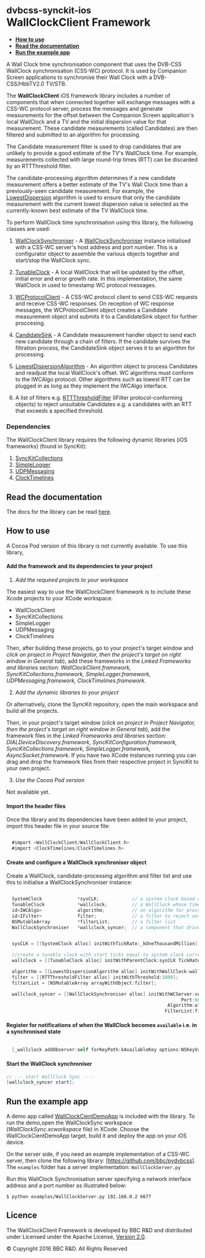 # <small>dvbcss-synckit-ios</small><br/>WallClockClient Framework

* **[How to use](#how-to-use)**
* **[Read the documentation](#read-the-documentation)**
* **[Run the example app](#run-the-example-app)**

A Wall Clock time synchronisation component that uses the DVB-CSS WallClock synchronisation (CSS-WC) protocol. It is used by Companion Screen applications to synchronise their Wall Clock with a DVB-CSS/HbbTV2.0 TV/STB.

The **WallClockClient** iOS framework library includes a number of components that when connected together will exchange messages with a CSS-WC protocol server, process the messages and generate measurements for the offset between the Companion Screen application's local WallClock and a TV and the initial dispersion value for that measurement. These candidate measurements (called Candidates) are then filtered and submitted to an algorithm for processing.

The Candidate measurement filter is used to drop candidates that are unlikely to provide a good estimate of the TV's WallClock time. For example, measurements  collected with large round-trip times (RTT) can be discarded by an RTTThreshold filter.

The candidate-processing algorithm determines if a new candidate measurement offers a better estimate of the TV's Wall Clock time than a previously-seen candidate measurement. For example, the [LowestDispersion](WallClockClient/WallClockClient/LowestDispersionAlgorithm.h) algorithm is used to ensure that only the candidate measurement with the current lowest dispersion value is selected as the currently-known best estimate of the TV WallClock time.


To perform WallClock time synchronisation using this library, the following classes are used:

1. [WallClockSynchroniser](WallClockClient/WallClockClient/WallClockSynchroniser.h) - A [WallClockSynchroniser](WallClockClient/WallClockClient/WallClockSynchroniser.h) instance initialised with a CSS-WC server's host address and port number.
  This is a configurator object to assemble the various objects together and start/stop the WallClock sync.

2. [TunableClock](https://github.com/bbc/dvbcss-synckit-ios/blob/master/src/ClockTimelines/ClockTimelines/TunableClock.h) -  A local WallClock that will be updated by the offset, initial error and error growth rate. In this implementation, the same WallClock in used to timestamp WC protocol
   messages.
3. [WCProtocolClient](WallClockClient/WallClockClient/WCProtocolClient.h) - A CSS-WC protocol client to send CSS-WC requests and receive CSS-WC responses.
   On reception of WC response messages, the WCProtocolClient object creates a Candidate
     measurement object and submits it to a CandidateSink object for further proccesing.

4. [CandidateSink](WallClockClient/WallClockClient/CandidateSink.h) - A Candidate measurement handler object to send each new candidate through a chain of filters. If the candidate survives the filtration process, the CandidateSink object serves it to an algorithm for processing.

5. [LowestDispersionAlgorithm](WallClockClient/WallClockClient/LowestDispersionAlgorithm.h) - An algorithm object to process Candidates and readjust the local WallClock's offset. WC
   algorithms must conform to the IWCAlgo protocol. Other algorithms such as lowest RTT can be plugged in as long as they implement the IWCAlgo interface.

6. A list of filters e.g. [RTTThresholdFilter](WallClockClient/WallClockClient/RTTThresholdFilter.h) (IFilter protocol-conforming objects) to reject unsuitable Candidates e.g. a candidates with an RTT that exceeds a specified threshold.

### Dependencies
The WallClockClient library requires the following dynamic libraries (iOS frameworks) (found in SyncKit):

1. [SyncKitCollections](../SyncKitCollections)
2. [SimpleLogger](../SimpleLogger)
3. [UDPMessaging](../UDPMessaging)
4. [ClockTimelines](../ClockTimelines)



## Read the documentation
The docs for the library can be read [here](WallClockClient/docs/index.html).

## How to use

A Cocoa Pod version of this library is not currently available. To use this library,

#### Add the framework and its dependencies to your project

1. *Add the required projects to your workspace*

  The easiest way to use the WallClockClient framework is to include these Xcode projects to your XCode workspace.
  * WallClockClient
  * SyncKitCollections
  * SimpleLogger
  * UDPMessaging
  * ClockTimelines
  
  Then, after building these projects, go to your project's target window and *click on project in Project Navigator, then the project's target on right window in General tab*), add these frameworks in the *Linked Frameworks and libraries* section: *WallClockClient.framework, SyncKitCollections.framework, SimpleLogger.framework, UDPMessaging.framework, ClockTimelines.framework*.

2. *Add the dynamic libraries to your project*

  Or alternatively, clone the SyncKit repository, open the main workspace and build all the projects.
  
  Then, in your project's target window (*click on project in Project Navigator, then the project's target on right window in General tab*), add the framework files in the *Linked Frameworks and libraries* section: *DIALDeviceDiscovery.framework, SyncKitConfiguration.framework, SyncKitCollections.framework, SimpleLogger.framework, AsyncSocket.framework*.
  If you have two XCode instances running you can drag and drop the framework files from their respective project in SyncKit to your own project.

3. *Use the Cocoa Pod version*

  Not available yet.

#### Import the header files

Once the library and its dependencies have been added to your project, import this header file in your source file:

```objective-c

  #import <WallClockClient/WallClockClient.h>
  #import <ClockTimelines/ClockTimelines.h>

```
#### Create and configure a WallClock synchroniser object

Create a WallClock, candidate-processing algorithm and filter list and use this to initialise a WallClockSynchroniser instance:

```objective-c

  SystemClock             *sysCLK;            // a system clock based on this device monotonic time
  TunableClock            *wallclock;         // a WallClock whose time will be synchronised using the WC protocol
  id<IWCAlgo>             algorithm;          // an algorithm for processing candidate measurements
  id<IFilter>             filter;             // a filter to reject unsuitable candidate measurements
  NSMutableArray          *filterList;        // a filter list
  WallClockSynchroniser   *wallclock_syncer;  // a component that drives our time synchronisation


  sysCLK = [[SystemClock alloc] initWithTickRate:_kOneThousandMillion];

  //create a tunable clock with start ticks equal to system clock current ticks and same tick rate as the system clock.
  wallclock = [[TunableClock alloc] initWithParentClock:sysCLK TickRate:_kOneThousandMillion Ticks:0];

  algorithm = [[LowestDispersionAlgorithm alloc] initWithWallClock:wallclock];
  filter = [[RTTThresholdFilter alloc] initWithThreshold:1000];
  filterList = [NSMutableArray arrayWithObject:filter];

  wallclock_syncer = [[WallClockSynchroniser alloc] initWithWCServer:serverAddress
                                                                Port:6677 WallClock:wallclock
                                                           Algorithm:algorithm
                                                          FilterList:filterList];

```

#### Register for notifications of when the WallClock becomes `available` i.e. in a synchronised state

```objective-c

  [_wallclock addObserver:self forKeyPath:kAvailableKey options:NSKeyValueObservingOptionOld | NSKeyValueObservingOptionNew context:WallClockContext];


```

#### Start the WallClock synchroniser

```objective-c
// --- start WallClock Sync ----
[wallclock_syncer start];


```


## Run the example app
A demo app called [WallClockCientDemoApp](WallClockCientDemoApp/) is included with the library. To run the demo,open the WallClockSync workspace (*WallClockSync.xcworkspace* file) in XCode. Choose the WallClockCientDemoApp target, build it and deploy the app on your iOS device.

On the server side, if you need an example implementation of a CSS-WC server, then clone the following library:
[https://github.com/bbc/pydvbcss]. The `examples` folder has a server implementation: `WallClockServer.py`

Run this WallClock Synchronisation server specifying a network interface address and a port number as illustrated below:

```
$ python examples/WallClockServer.py 192.168.0.2 6677
```


## Licence

The WallClockClient Framework is developed by BBC R&D and distributed under Licensed under the Apache License, [Version 2.0](http://www.apache.org/licenses/LICENSE-2.0).

© Copyright 2016 BBC R&D. All Rights Reserved
